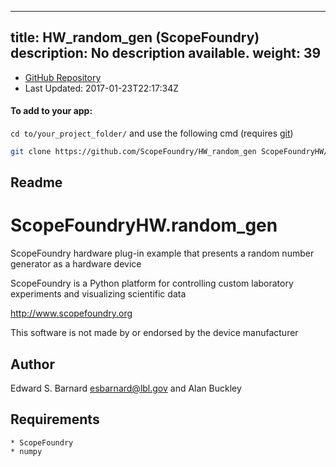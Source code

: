 
---
title: HW_random_gen (ScopeFoundry)
description: No description available.
weight: 39
---
- [GitHub Repository](https://github.com/ScopeFoundry/HW_random_gen)
- Last Updated: 2017-01-23T22:17:34Z


#### To add to your app:

`cd to/your_project_folder/` and use the following cmd (requires [git](/docs/100_development/20_git/))

```bash
git clone https://github.com/ScopeFoundry/HW_random_gen ScopeFoundryHW/random_gen
```


## Readme
ScopeFoundryHW.random_gen
===========================

ScopeFoundry hardware plug-in example that presents a random number
generator as a hardware device

ScopeFoundry is a Python platform for controlling custom laboratory 
experiments and visualizing scientific data

<http://www.scopefoundry.org>

This software is not made by or endorsed by the device manufacturer


Author
----------

Edward S. Barnard <esbarnard@lbl.gov> and Alan Buckley


Requirements
------------

	* ScopeFoundry
	* numpy
